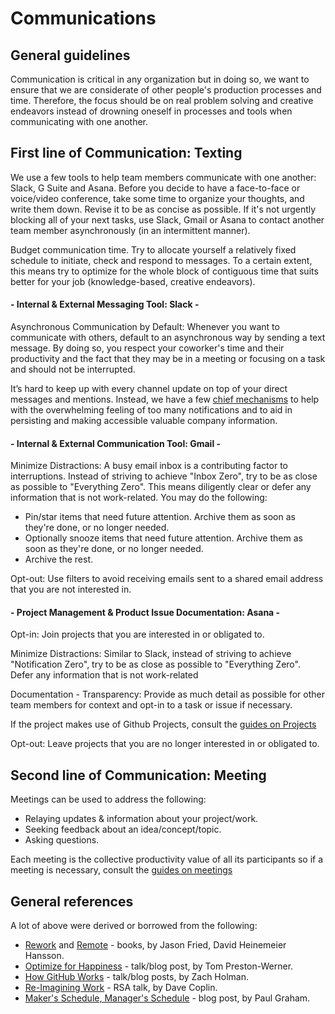 # Communications

## General guidelines

Communication is critical in any organization but in doing so, we want to ensure that we are considerate of other people's production processes and time. Therefore, the focus should be on real problem solving and creative endeavors instead of drowning oneself in processes and tools when communicating with one another.

## First line of Communication: Texting

We use a few tools to help team members communicate with one another: Slack, G Suite and Asana. Before you decide to have a face-to-face or voice/video conference, take some time to organize your thoughts, and write them down. Revise it to be as concise as possible. If it's not urgently blocking all of your next tasks, use Slack, Gmail or Asana to contact another team member asynchronously (in an intermittent manner).

Budget communication time. Try to allocate yourself a relatively fixed schedule to initiate, check and respond to messages. To a certain extent, this means try to optimize for the whole block of contiguous time that suits better for your job (knowledge-based, creative endeavors).

#### - Internal & External Messaging Tool: Slack -

Asynchronous Communication by Default: Whenever you want to communicate with others, default to an asynchronous way by sending a text message. By doing so, you respect your coworker's time and their productivity and the fact that they may be in a meeting or focusing on a task and should not be interrupted.

It’s hard to keep up with every channel update on top of your direct messages and mentions. Instead, we have a few [chief mechanisms](slack.md) to help with the overwhelming feeling of too many notifications and to aid in persisting and making accessible valuable company information.

#### - Internal & External Communication Tool: Gmail -

Minimize Distractions: A busy email inbox is a contributing factor to interruptions. Instead of striving to achieve "Inbox Zero", try to be as close as possible to "Everything Zero". This means diligently clear or defer any information that is not work-related. You may do the following:

- Pin/star items that need future attention. Archive them as soon as they're done, or no longer needed.
- Optionally snooze items that need future attention. Archive them as soon as they're done, or no longer needed.
- Archive the rest.

Opt-out: Use filters to avoid receiving emails sent to a shared email address that you are not interested in.

#### - Project Management & Product Issue Documentation: Asana -

Opt-in: Join projects that you are interested in or obligated to.

Minimize Distractions: Similar to Slack, instead of striving to achieve "Notification Zero", try to be as close as possible to "Everything Zero". Defer any information that is not work-related

Documentation - Transparency: Provide as much detail as possible for other team members for context and opt-in to a task or issue if necessary.

If the project makes use of Github Projects, consult the [guides on Projects](github-projects.md)

Opt-out: Leave projects that you are no longer interested in or obligated to.

## Second line of Communication: Meeting

Meetings can be used to address the following:

- Relaying updates & information about your project/work.
- Seeking feedback about an idea/concept/topic.
- Asking questions.

Each meeting is the collective productivity value of all its participants so if a meeting is necessary, consult the [guides on meetings](meetings.md)

## General references

A lot of above were derived or borrowed from the following:

- [Rework](https://www.amazon.ca/Rework-Jason-Fried/dp/0307463745) and [Remote](https://www.amazon.ca/Remote-Office-Required-Jason-Fried/dp/0804137501) - books, by Jason Fried, David Heinemeier Hansson.
- [Optimize for Happiness](http://tom.preston-werner.com/2010/10/18/optimize-for-happiness.html) - talk/blog post, by Tom Preston-Werner.
- [How GitHub Works](https://zachholman.com/posts/how-github-works/) - talk/blog posts, by Zach Holman.
- [Re-Imagining Work](https://www.youtube.com/watch?v=G11t6XAIce0&list=PL39BF9545D740ECFF&index=4) - RSA talk, by Dave Coplin.
- [Maker's Schedule, Manager's Schedule](http://www.paulgraham.com/makersschedule.html) - blog post, by Paul Graham.
